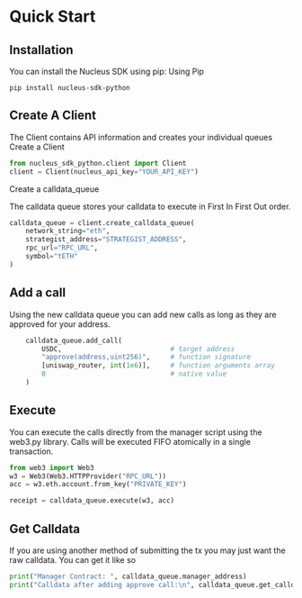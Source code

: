 # Quick Start
## Installation

You can install the Nucleus SDK using pip:
Using Pip

`pip install nucleus-sdk-python`

## Create A Client

The Client contains API information and creates your individual queues
Create a Client
```python
from nucleus_sdk_python.client import Client
client = Client(nucleus_api_key="YOUR_API_KEY")
```
Create a calldata_queue

The calldata queue stores your calldata to execute in First In First Out order.
```python
calldata_queue = client.create_calldata_queue(
    network_string="eth",
    strategist_address="STRATEGIST_ADDRESS",
    rpc_url="RPC_URL",
    symbol="tETH"
)
```
## Add a call

Using the new calldata queue you can add new calls as long as they are approved for your address.
```python
    calldata_queue.add_call(
        USDC,                           # target address
        "approve(address,uint256)",     # function signature
        [uniswap_router, int(1e6)],     # function arguments array
        0                               # native value
    )
```
## Execute

You can execute the calls directly from the manager script using the web3.py library. Calls will be executed FIFO atomically in a single transaction.
```python
from web3 import Web3
w3 = Web3(Web3.HTTPProvider("RPC_URL"))
acc = w3.eth.account.from_key("PRIVATE_KEY")

receipt = calldata_queue.execute(w3, acc)
```
## Get Calldata

If you are using another method of submitting the tx you may just want the raw calldata. You can get it like so
```python
print("Manager Contract: ", calldata_queue.manager_address)
print("Calldata after adding approve call:\n", calldata_queue.get_calldata().hex())
```
